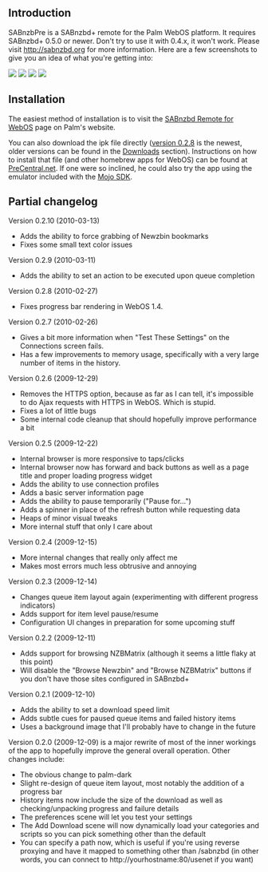 Introduction
------------

SABnzbPre is a SABnzbd+ remote for the Palm WebOS platform. It requires SABnzbd+ 0.5.0 or newer. Don't try to use it with 0.4.x, it won't work. Please visit http://sabnzbd.org for more information. Here are a few screenshots to give you an idea of what you're getting into:

![](http://dl.dropbox.com/u/282415/SABnzbPre/027-queue.png) ![](http://dl.dropbox.com/u/282415/SABnzbPre/027-add-nzb.png) ![](http://dl.dropbox.com/u/282415/SABnzbPre/027-connections.png) ![](http://dl.dropbox.com/u/282415/SABnzbPre/027-server-info.png)

Installation
------------
The easiest method of installation is to visit the [SABnzbd Remote for WebOS](http://developer.palm.com/webChannel/index.php?packageid=com.davehayes.sabnzbpre) page on Palm's website.

You can also download the ipk file directly ([version 0.2.8](http://github.com/downloads/daveisadork/SABnzbPre/com.davehayes.sabnzbpre_0.2.8_all.ipk) is the newest, older versions can be found in the [Downloads](http://github.com/daveisadork/SABnzbPre/downloads) section). Instructions on how to install that file (and other homebrew apps for WebOS) can be found at [PreCentral.net](http://www.precentral.net/how-to-install-homebrew-apps). If one were so inclined, he could also try the app using the emulator included with the [Mojo SDK](http://developer.palm.com/index.php?option=com_ajaxregister&view=register&sdkdownload). 

Partial changelog
-----------------

Version 0.2.10 (2010-03-13)

* Adds the ability to force grabbing of Newzbin bookmarks
* Fixes some small text color issues

Version 0.2.9 (2010-03-11)

* Adds the ability to set an action to be executed upon queue completion

Version 0.2.8 (2010-02-27)

* Fixes progress bar rendering in WebOS 1.4.

Version 0.2.7 (2010-02-26)

* Gives a bit more information when "Test These Settings" on the Connections screen fails.
* Has a few improvements to memory usage, specifically with a very large number of items in the history.

Version 0.2.6 (2009-12-29)

* Removes the HTTPS option, because as far as I can tell, it's impossible to do Ajax requests with HTTPS in WebOS. Which is stupid.
* Fixes a lot of little bugs
* Some internal code cleanup that should hopefully improve performance a bit

Version 0.2.5 (2009-12-22)

* Internal browser is more responsive to taps/clicks 
* Internal browser now has forward and back buttons as well as a page title and proper loading progress widget
* Adds the ability to use connection profiles  
* Adds a basic server information page
* Adds the ability to pause temporarily ("Pause for...")
* Adds a spinner in place of the refresh button while requesting data
* Heaps of minor visual tweaks
* More internal stuff that only I care about

Version 0.2.4 (2009-12-15)

* More internal changes that really only affect me
* Makes most errors much less obtrusive and annoying

Version 0.2.3 (2009-12-14)

* Changes queue item layout again (experimenting with different progress indicators)
* Adds support for item level pause/resume
* Configuration UI changes in preparation for some upcoming stuff

Version 0.2.2 (2009-12-11)

* Adds support for browsing NZBMatrix (although it seems a little flaky at this point)
* Will disable the "Browse Newzbin" and "Browse NZBMatrix" buttons if you don't have those sites configured in SABnzbd+

Version 0.2.1 (2009-12-10)

* Adds the ability to set a download speed limit
* Adds subtle cues for paused queue items and failed history items
* Uses a background image that I'll probably have to change in the future

Version 0.2.0 (2009-12-09) is a major rewrite of most of the inner workings of the app to hopefully improve the general overall operation. Other changes include:

* The obvious change to palm-dark
* Slight re-design of queue item layout, most notably the addition of a progress bar
* History items now include the size of the download as well as checking/unpacking progress and failure details
* The preferences scene will let you test your settings
* The Add Download scene will now dynamically load your categories and scripts so you can pick something other than the default
* You can specify a path now, which is useful if you're using reverse proxying and have it mapped to something other than /sabnzbd (in other words, you can connect to http://yourhostname:80/usenet if you want)
